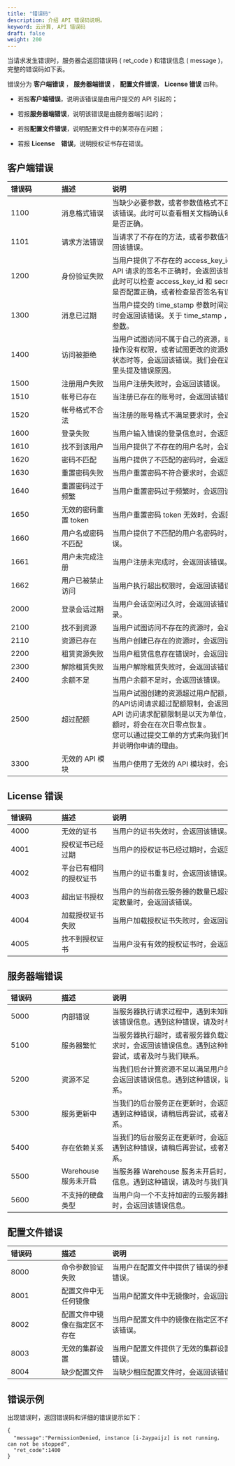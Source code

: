 ```yaml
---
title: "错误码"
description: 介绍 API 错误码说明。 
keyword: 云计算, API 错误码
draft: false
weight: 200
---
```


当请求发生错误时，服务器会返回错误码 ( ret_code ) 和错误信息 ( message )，完整的错误码如下表。

错误分为 **客户端错误** ， **服务器端错误** ， **配置文件错误**， **License 错误** 四种。

- 若报**客户端错误**，说明该错误是由用户提交的 API 引起的；

- 若报**服务器端错误**，说明该错误是由服务器端引起的；
  
- 若报**配置文件错误**，说明配置文件中的某项存在问题；
  
- 若报 **License　错误**，说明授权证书存在错误。

## 客户端错误

| <span style="display:inline-block;width:100px">错误码</span> | <span style="display:inline-block;width:100px">描述</span> | <span style="display:inline-block;width:380px">说明</span>   |
| :----------------------------------------------------------- | :--------------------------------------------------------- | :----------------------------------------------------------- |
| 1100                                                         | 消息格式错误                                               | 当缺少必要参数，或者参数值格式不正确时，会返回该错误。此时可以查看相关文档确认每个参数的格式是否正确。 |
| 1101                                                         | 请求方法错误                                               | 当请求了不存在的方法，或者参数值不正确时，会返回该错误。     |
| 1200                                                         | 身份验证失败                                               | 当用户提供了不存在的 access_key_id 参数，或者 API 请求的签名不正确时，会返回该错误。<br>此时可以检查 access_key_id 和 secret_access_key 是否配置正确，或者检查是否签名有误。 |
| 1300                                                         | 消息已过期                                                 | 当用户提交的 time_stamp 参数时间过期(超过 60 秒)时会返回该错误。关于 time_stamp ，可以参考[公共参数](../get_api/parameters/)。 |
| 1400                                                         | 访问被拒绝                                                 | 当用户试图访问不属于自己的资源，或者对于提交的操作没有权限，或者试图更改的资源处于不可更改的状态时等，会返回该错误。我们会在返回的错误信息里头提及错误原因。 |
| 1500                                                         | 注册用户失败                                               | 当用户注册失败时，会返回该错误。                             |
| 1510                                                         | 帐号已存在                                                 | 当注册已存在的账号时，会返回该错误。                         |
| 1520                                                         | 帐号格式不合法                                             | 当注册的账号格式不满足要求时，会返回该错误。                 |
| 1600                                                         | 登录失败                                                   | 当用户输入错误的登录信息时，会返回该错误。                   |
| 1610                                                         | 找不到该用户                                               | 当用户提供了不存在的用户名时，会返回该错误。                 |
| 1620                                                         | 密码不匹配                                                 | 当用户提供了不匹配的密码时，会返回该错误。                   |
| 1630                                                         | 重置密码失败                                               | 当用户重置密码不符合要求时，会返回该错误。                   |
| 1640                                                         | 重置密码过于频繁                                           | 当用户重置密码过于频繁时，会返回该错误。                     |
| 1650                                                         | 无效的密码重置 token                                       | 当用户重置密码 token 无效时，会返回该错误。                  |
| 1660                                                         | 用户名或密码不匹配                                         | 当用户提供了不匹配的用户名密码时，会返回该错误。             |
| 1661                                                         | 用户未完成注册                                             | 当用户注册未完成时，会返回该错误。                           |
| 1662                                                         | 用户已被禁止访问                                           | 当用户执行超出权限时，会返回该错误。                         |
| 2000                                                         | 登录会话过期                                               | 当用户会话空闲过久时，会返回该错误，请重新登录。             |
| 2100                                                         | 找不到资源                                                 | 当用户试图访问不存在的资源时，会返回该错误。                 |
| 2110                                                         | 资源已存在                                                 | 当用户创建已存在的资源时，会返回该错误。                     |
| 2200                                                         | 租赁资源失败                                               | 当用户租赁信息存在错误时，会返回该错误。                     |
| 2300                                                         | 解除租赁失败                                               | 当用户解除租赁失败时，会返回该错误。                         |
| 2400                                                         | 余额不足                                                   | 当用户余额不足时，会返回该错误。                             |
| 2500                                                         | 超过配额                                                   | 当用户试图创建的资源超过用户配额，或者短时间内的API访问请求超过配额限制，会返回该错误。<br>API 访问请求配额限制是以天为单位，当超过配置限额时，将会在在次日零点恢复。<br>您可以通过提交工单的方式来向我们申请提高配额，并说明你申请的理由。 |
| 3300                                                         | 无效的 API 模块                                            | 当用户使用了无效的 API 模块时，会返回该错误。                |

## License 错误

|<span style="display:inline-block;width:100px">错误码</span> |<span style="display:inline-block;width:100px">描述</span>|<span style="display:inline-block;width:380px">说明</span>|
| :--- | :--- | :--- | 
| 4000 | 无效的证书 | 当用户的证书失效时，会返回该错误。 |
| 4001 | 授权证书已经过期 | 当用户的授权证书已经过期时，会返回该错误。 |
| 4002 | 平台已有相同的授权证书 | 当用户的证书重复时，会返回该错误。 |
| 4003 | 超出证书授权 | 当用户的当前宿云服务器的数量已超过授权证书的规定数量时，会返回该错误。 |
| 4004 | 加载授权证书失败 | 当用户加载授权证书失败时，会返回该错误。 |
| 4005 | 找不到授权证书 | 当用户没有有效的授权证书时，会返回该错误。 |

## 服务器端错误

|<span style="display:inline-block;width:100px">错误码</span> |<span style="display:inline-block;width:100px">描述</span>|<span style="display:inline-block;width:380px">说明</span>|
| :--- | :--- | :--- | 
| 5000 | 内部错误 | 当服务器执行请求过程中，遇到未知错误时，会返回该错误信息。遇到这种错误，请及时与我们联系。 |
| 5100 | 服务器繁忙 | 当服务器执行超时，或者服务器负载过高无法完成请求时，会返回该错误信息。遇到这种错误，请稍后再尝试，或者及时与我们联系。 |
| 5200 | 资源不足 | 当我们后台计算资源不足以满足用户的创建需求时，会返回该错误信息。遇到这种错误，请及时与我们联系。 |
| 5300 | 服务更新中 | 当我们的后台服务正在更新时，会返回该错误信息。遇到这种错误，请稍后再尝试，或者及时与我们联系。 |
| 5400 | 存在依赖关系 | 当我们的后台服务正在更新时，会返回该错误信息。遇到这种错误，请稍后再尝试，或者及时与我们联系。 |
| 5500 | Warehouse 服务未开启 | 当服务器 Warehouse 服务未开启时，会返回该错误信息。遇到这种错误，请及时与我们联系。 |
| 5600 | 不支持的硬盘类型 | 当用户向一个不支持加密的云服务器挂载加密硬盘时，会返回该错误信息。 |

## 配置文件错误

|<span style="display:inline-block;width:100px">错误码</span> |<span style="display:inline-block;width:100px">描述</span>|<span style="display:inline-block;width:380px">说明</span>|
| :--- | :--- | :--- | 
| 8000 | 命令参数验证失败 | 当用户在配置文件中提供了错误的参数时，会返回该错误。 |
| 8001 | 配置文件中无任何镜像 | 当用户配置文件中无镜像时，会返回该错误。 |
| 8002 | 配置文件中镜像在指定区不存在 | 当用户配置文件中的镜像在指定区不存在时，会返回该错误。 |
| 8003 | 无效的集群设置 | 当用户配置文件提供了无效的集群设置时，会返回该错误。 |
| 8004 | 缺少配置文件 | 当缺少相应配置文件时，会返回该错误。 |

## 错误示例

出现错误时，返回错误码和详细的错误提示如下：

```shell
{
  "message":"PermissionDenied, instance [i-2aypaijz] is not running， can not be stopped",
  "ret_code":1400
}
```
